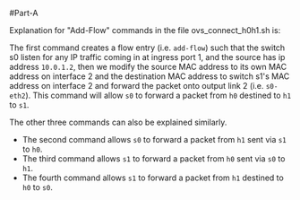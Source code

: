 #Part-A

Explanation for "Add-Flow" commands in the file ovs_connect_h0h1.sh is:

The first command creates a flow entry (i.e. `add-flow`) such that the switch s0 listen for any IP traffic coming in at ingress port 1, and the source has ip address `10.0.1.2`, then we modify the source MAC address to its own MAC address on interface 2 and the destination MAC address to switch s1's MAC address on interface 2 and forward the packet onto output link 2 (i.e. `s0-eth2`). This command will allow `s0` to forward a packet from `h0` destined to `h1` to `s1`.

The other three commands can also be explained similarly. 

- The second command allows `s0` to forward a packet from `h1` sent via `s1` to `h0`. 
- The third command  allows `s1` to forward a packet from `h0` sent via `s0` to `h1`.
- The fourth command allows `s1` to forward a packet from `h1` destined to `h0` to `s0`.

